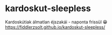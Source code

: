 # kardoskut-sleepless
Kardoskútiak álmatlan éjszakái - naponta frissül 😁
https://fiddlerzsolt.github.io/kardoskut-sleepless/
